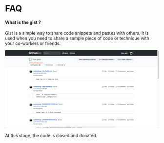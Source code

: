 # FAQ

#### What is the gist ?

Gist is a simple way to share code snippets and pastes with others. It is used when you need to share a sample piece of code or technique with your co-workers or friends.

![](../.gitbook/assets/gist-show.png)

At this stage, the code is closed and donated.



